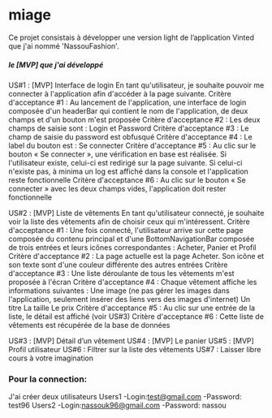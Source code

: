 # miage
Ce projet consistais à développer une version light de l’application Vinted que j'ai nommé 'NassouFashion'. 

##### le [MVP] que j'ai développé 

US#1 : [MVP] Interface de login
En tant qu'utilisateur, je souhaite pouvoir me connecter à l'application afin d'accéder à la page suivante.
Critère d'acceptance #1 : Au lancement de l'application, une interface de login composée d'un headerBar qui contient le nom de l'application, de deux champs et d'un bouton m'est proposée
Critère d'acceptance #2 : Les deux champs de saisie sont : Login et Password
Critère d'acceptance #3 : Le champ de saisie du password est obfusqué
Critère d'acceptance #4 : Le label du bouton est : Se connecter
Critère d'acceptance #5 : Au clic sur le bouton « Se connecter », une vérification en base est réalisée. Si l'utilisateur existe, celui-ci est redirigé sur la page suivante. Si celui-ci n'existe pas, à minima un log est affiché dans la console et l'application reste fonctionnelle
Critère d'acceptance #6 : Au clic sur le bouton « Se connecter » avec les deux champs vides, l'application doit rester fonctionnelle

US#2 : [MVP] Liste de vêtements
En tant qu'utilisateur connecté, je souhaite voir la liste des vêtements afin de choisir ceux qui m'intéressent.
Critère d'acceptance #1 : Une fois connecté, l'utilisateur arrive sur cette page composée du contenu principal et d'une BottomNavigationBar composée de trois entrées et leurs icônes correspondantes : Acheter, Panier et Profil
Critère d'acceptance #2 : La page actuelle est la page Acheter. Son icône et son texte sont d'une couleur différente des autres entrées
Critère d'acceptance #3 : Une liste déroulante de tous les vêtements m'est proposée à l'écran
Critère d'acceptance #4 : Chaque vêtement affiche les informations suivantes :
Une image (ne pas gérer les images dans l'application, seulement insérer des liens vers des images d'internet)
Un titre
La taille
Le prix
Critère d'acceptance #5 : Au clic sur une entrée de la liste, le détail est affiché (voir US#3)
Critère d'acceptance #6 : Cette liste de vêtements est récupérée de la base de données

US#3 : [MVP] Détail d’un vêtement
US#4 : [MVP] Le panier
US#5 : [MVP] Profil utilisateur
US#6 : Filtrer sur la liste des vêtements
US#7 : Laisser libre cours à votre imagination


### Pour la connection:
J'ai créer deux utilisateurs
Users1
-Login:test@gmail.com
-Password: test96
Users2
-Login:nassouk96@gmail.com
-Password: nassou



